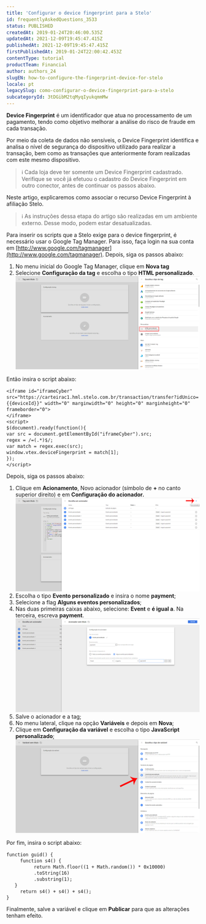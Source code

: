 ```yaml
---
title: 'Configurar o device fingerprint para a Stelo'
id: frequentlyAskedQuestions_3533
status: PUBLISHED
createdAt: 2019-01-24T20:46:00.535Z
updatedAt: 2021-12-09T19:45:47.415Z
publishedAt: 2021-12-09T19:45:47.415Z
firstPublishedAt: 2019-01-24T22:00:42.453Z
contentType: tutorial
productTeam: Financial
author: authors_24
slugEN: how-to-configure-the-fingerprint-device-for-stelo
locale: pt
legacySlug: como-configurar-o-device-fingerprint-para-a-stelo
subcategoryId: 3tDGibM2tqMyqIyukqmmMw
---
```


__Device Fingerprint__ é um identificador que atua no processamento de um pagamento, tendo como objetivo melhorar a análise do risco de fraude em cada transação. 

Por meio da coleta de dados não sensíveis, o Device Fingerprint identifica e analisa o nível de segurança do dispositivo utilizado para realizar a transação, bem como as transações que anteriormente foram realizadas com este mesmo dispositivo.

>ℹ️ Cada loja deve ter somente um Device Fingerprint cadastrado. Verifique se você já efetuou o cadastro do Device Fingerprint em outro conector, antes de continuar os passos abaixo.

Neste artigo, explicaremos como associar o recurso Device Fingerprint à afiliação Stelo.

>ℹ️ As instruções dessa etapa do artigo são realizadas em um ambiente externo. Desse modo, podem estar desatualizadas.

Para inserir os scripts que a Stelo exige para o device fingerprint, é necessário usar o Google Tag Manager. Para isso, faça login na sua conta em [http://www.google.com/tagmanager](http://www.google.com/tagmanager). Depois, siga os passos abaixo:

1. No menu inicial do Google Tag Manager, clique em **Nova tag**
2. Selecione **Configuração da tag** e escolha o tipo **HTML personalizado**.![Tela1](https://raw.githubusercontent.com/vtexdocs/help-center-content/refs/heads/main/docs/pt/tutorials/Payments/Payment%20Settings/como-configurar-o-device-fingerprint-para-a-stelo_1.jpg)

Então insira o script abaixo:

```
<iframe id="iframeCyber" src="https://carteirac1.hml.stelo.com.br/transaction/transfer?idUnico={{deviceId}}" width="0" marginwidth="0" height="0" marginheight="0" frameborder="0">
</iframe>
<script> 
$(document).ready(function(){
var src = document.getElementById("iframeCyber").src;
regex = /=(.*)$/;
var match = regex.exec(src);
window.vtex.deviceFingerprint = match[1];
}); 
</script>
```

Depois, siga os passos abaixo:

1. Clique em **Acionamento**, Novo acionador (símbolo de **+** no canto superior direito) e em **Configuração do acionador.**![Tela2](https://raw.githubusercontent.com/vtexdocs/help-center-content/refs/heads/main/docs/pt/tutorials/Payments/Payment%20Settings/como-configurar-o-device-fingerprint-para-a-stelo_2.jpg)
2. Escolha o tipo **Evento personalizado** e insira o nome **payment**;
3. Selecione a flag **Alguns eventos personalizados**;
4. Nas duas primeiras caixas abaixo, selecione: **Event** e **é igual a**. Na terceira, escreva **payment**.![Tela3](https://raw.githubusercontent.com/vtexdocs/help-center-content/refs/heads/main/docs/pt/tutorials/Payments/Payment%20Settings/como-configurar-o-device-fingerprint-para-a-stelo_3.jpg)
5. Salve o acionador e a tag;
6. No menu lateral, clique na opção **Variáveis** e depois em **Nova**;
7. Clique em **Configuração da variável** e escolha o tipo **JavaScript personalizado**;![Tela4](https://raw.githubusercontent.com/vtexdocs/help-center-content/refs/heads/main/docs/pt/tutorials/Payments/Payment%20Settings/como-configurar-o-device-fingerprint-para-a-stelo_4.jpg)

Por fim, insira o script abaixo:

```
function guid() {
     function s4() {
          return Math.floor((1 + Math.random()) * 0x10000)
          .toString(16)
          .substring(1);
   }
     return s4() + s4() + s4();
}
```

Finalmente, salve a variável e clique em **Publicar** para que as alterações tenham efeito.
